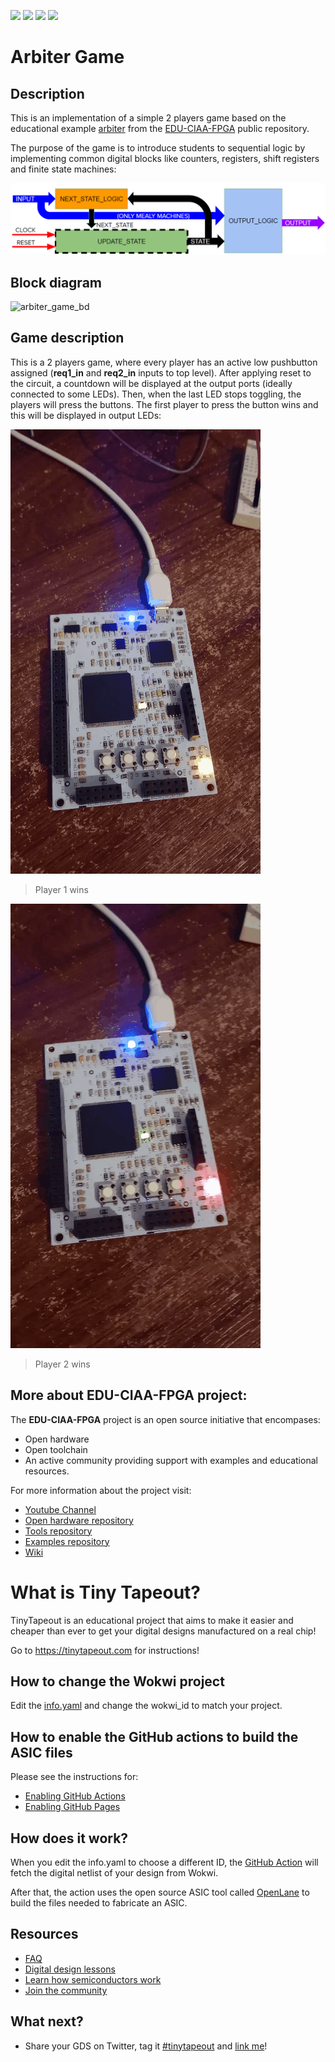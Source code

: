 ![](../../workflows/gds/badge.svg) ![](../../workflows/docs/badge.svg) ![](../../workflows/wokwi_test/badge.svg) ![](../../workflows/test/badge.svg)

# Arbiter Game

## Description

This is an implementation of a simple 2 players game based on the educational example [arbiter](https://gitlab.com/educiaafpga/ejemplos/-/tree/master/Ejemplos_Base/14-Arbiter) from the [EDU-CIAA-FPGA](https://gitlab.com/educiaafpga/ejemplos/-/blob/master/PROYECTO_EDU_CIAA_FPGA.md) public repository. 

The purpose of the game is to introduce students to sequential logic by implementing common digital blocks like counters, registers, shift registers and finite state machines:

![sequential_circuit](docs/sequential_circuit.png)


## Block diagram

![arbiter_game_bd](docs/arbiter_game_bd.svg)

## Game description

This is a 2 players game, where every player has an active low pushbutton assigned (**req1_in** and **req2_in** inputs to top level). After applying reset to the circuit, a countdown will be displayed at the output ports (ideally connected to some LEDs). Then, when the last LED stops toggling, the players will press the buttons. The first player to press the button wins and this will be displayed in output LEDs:

![player1_wins](docs/win1.gif)
>Player 1 wins

![player2_wins](docs/win2.gif)
>Player 2 wins

## More about EDU-CIAA-FPGA project:

The **EDU-CIAA-FPGA** project is an open source initiative that encompases:

- Open hardware
- Open toolchain
- An active community providing support with examples and educational resources.

For more information about the project visit:

- [Youtube Channel](https://www.youtube.com/@educiaafpga3040)
- [Open hardware repository](https://github.com/ciaa/Hardware/tree/master/PCB/EDU-FPGA)
- [Tools repository](https://gitlab.com/educiaafpga/herramientas)
- [Examples repository](https://gitlab.com/educiaafpga/ejemplos)
- [Wiki](https://gitlab.com/RamadrianG/wiki---fpga-para-todos)

# What is Tiny Tapeout?

TinyTapeout is an educational project that aims to make it easier and cheaper than ever to get your digital designs manufactured on a real chip!

Go to https://tinytapeout.com for instructions!

## How to change the Wokwi project

Edit the [info.yaml](info.yaml) and change the wokwi_id to match your project.

## How to enable the GitHub actions to build the ASIC files

Please see the instructions for:

* [Enabling GitHub Actions](https://tinytapeout.com/faq/#when-i-commit-my-change-the-gds-action-isnt-running)
* [Enabling GitHub Pages](https://tinytapeout.com/faq/#my-github-action-is-failing-on-the-pages-part)

## How does it work?

When you edit the info.yaml to choose a different ID, the [GitHub Action](.github/workflows/gds.yaml) will fetch the digital netlist of your design from Wokwi.

After that, the action uses the open source ASIC tool called [OpenLane](https://www.zerotoasiccourse.com/terminology/openlane/) to build the files needed to fabricate an ASIC.

## Resources

* [FAQ](https://tinytapeout.com/faq/)
* [Digital design lessons](https://tinytapeout.com/digital_design/)
* [Learn how semiconductors work](https://tinytapeout.com/siliwiz/)
* [Join the community](https://discord.gg/rPK2nSjxy8)

## What next?

* Share your GDS on Twitter, tag it [#tinytapeout](https://twitter.com/hashtag/tinytapeout?src=hashtag_click) and [link me](https://twitter.com/matthewvenn)!
